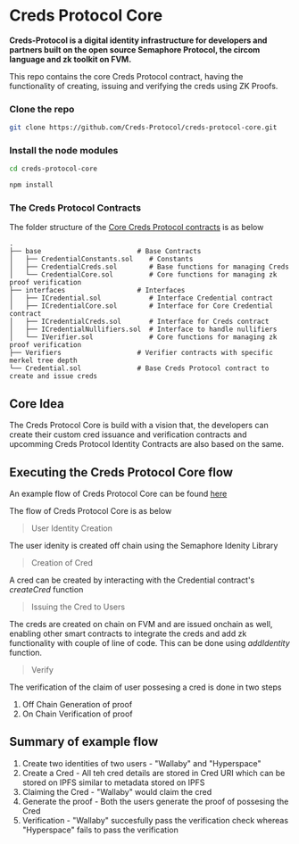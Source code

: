 # Creds Protocol Core
**Creds-Protocol is a digital identity infrastructure for developers and partners built on the open source Semaphore Protocol, 
the circom language and zk toolkit on FVM.**
 
This repo contains the core Creds Protocol contract, having the functionality of creating, issuing and verifying the creds using ZK Proofs.

### Clone the repo

```sh
git clone https://github.com/Creds-Protocol/creds-protocol-core.git
```

### Install the node modules

```sh
cd creds-protocol-core

npm install
```

### The Creds Protocol Contracts

The folder structure of the [Core Creds Protocol contracts](https://github.com/Creds-Protocol/creds-protocol-core/tree/main/contracts) is as below

    .
    ├── base                        # Base Contracts
    │   ├── CredentialConstants.sol    # Constants
    │   ├── CredentialCreds.sol        # Base functions for managing Creds
    │   └── CredentialCore.sol         # Core functions for managing zk proof verification
    ├── interfaces                  # Interfaces
    │   ├── ICredential.sol            # Interface Credential contract
    │   ├── ICredentialCore.sol        # Interface for Core Credential contract
    │   ├── ICredentialCreds.sol       # Interface for Creds contract
    │   ├── ICredentialNullifiers.sol  # Interface to handle nullifiers
    │   └── IVerifier.sol              # Core functions for managing zk proof verification
    ├── Verifiers                   # Verifier contracts with specific merkel tree depth
    └── Credential.sol              # Base Creds Protocol contract to create and issue creds

## Core Idea

The Creds Protocol Core is build with a vision that, the developers can create their custom cred issuance and verification contracts and upcomming Creds Protocol Identity Contracts are also based on the same.

## Executing the Creds Protocol Core flow

An example flow of Creds Protocol Core can be found [here](https://github.com/Creds-Protocol/creds-protocol-core/blob/main/tasks/execute.js)

The flow of Creds Protocol Core is as below
    
> User Identity Creation

The user idenity is created off chain using the Semaphore Idenity Library

> Creation of Cred

A cred can be created by interacting with the Credential contract's *createCred* function

> Issuing the Cred to Users

The creds are created on chain on FVM and are issued onchain as well, enabling other smart contracts to integrate the creds and add zk functionality with couple of line of code.
This can be done using *addIdentity* function.

> Verify 

The verification of the claim of user possesing a cred is done in two steps
  1. Off Chain Generation of proof
  2. On Chain Verification of proof
  
## Summary of example flow

1. Create two identities of two users - "Wallaby" and "Hyperspace"
2. Create a Cred - All teh cred details are stored in Cred URI which can be stored on IPFS similar to metadata stored on IPFS
3. Claiming the Cred - "Wallaby" would claim the cred
4. Generate the proof - Both the users generate the proof of possesing the Cred 
5. Verification -  "Wallaby" succesfully pass the verification check whereas "Hyperspace" fails to pass the verification
